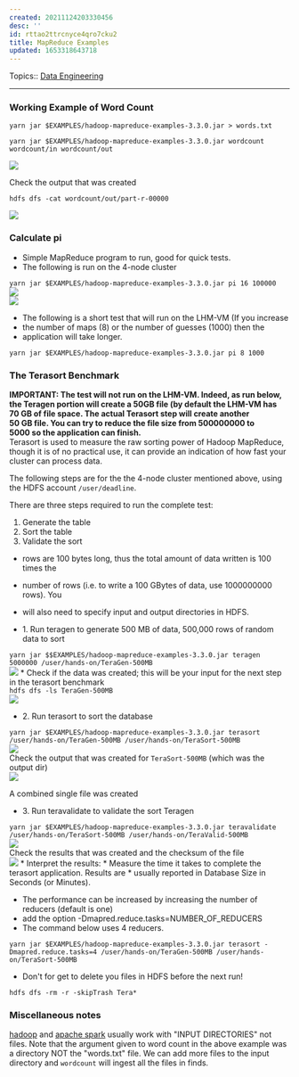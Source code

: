 ```yaml
---
created: 20211124203330456
desc: ''
id: rttao2ttrcnyce4qro7cku2
title: MapReduce Examples
updated: 1653318643718
---
```

   
Topics::  [Data Engineering](/not_created.md)   
   
   
---   
   
### Working Example of Word Count   
   
`yarn jar $EXAMPLES/hadoop-mapreduce-examples-3.3.0.jar > words.txt`   
   
`yarn jar $EXAMPLES/hadoop-mapreduce-examples-3.3.0.jar wordcount wordcount/in wordcount/out`   
   
![](https://raw.githubusercontent.com/zubayrrr/twiki/main/bin/image.vkmgyisvvbc.png)   
   
Check the output that was created   
   
`hdfs dfs -cat wordcount/out/part-r-00000`   
   
![](https://raw.githubusercontent.com/zubayrrr/twiki/main/bin/image.8velr6e7whs.png)   
   
### Calculate pi   
   
   
- Simple MapReduce program to run, good for quick tests.   
- The following is run on the 4-node cluster   
   
`yarn jar $EXAMPLES/hadoop-mapreduce-examples-3.3.0.jar pi 16 100000`     
![](https://raw.githubusercontent.com/zubayrrr/twiki/main/bin/image.ip1wh7ittuc.png)   
![](https://raw.githubusercontent.com/zubayrrr/twiki/main/bin/image.op5t2hnmh7l.png)   
   
   
- The following is a short test that will run on the LHM-VM (If you increase   
- the number of maps (8) or the number of guesses (1000) then the   
- application will take longer.   
   
`yarn jar $EXAMPLES/hadoop-mapreduce-examples-3.3.0.jar pi 8 1000`   
   
### The Terasort Benchmark   
   
**IMPORTANT: The test will not run on the LHM-VM. Indeed, as run below,   
the Teragen portion will create a 50GB file (by default the LHM-VM has   
70 GB of file space. The actual Terasort step will create another   
50 GB file. You can try to reduce the file size from 500000000 to   
5000 so the application can finish.**   
Terasort is used to measure the raw sorting power of Hadoop MapReduce, though it is of no practical use, it can provide an indication of how fast your cluster can process data.   
   
The following steps are for the the 4-node cluster mentioned above, using the HDFS account `/user/deadline`.   
   
There are three steps required to run the complete test:   
   
1.  Generate the table   
2.  Sort the table   
3.  Validate the sort   
   
<!-- end list -->   
   
   
- rows are 100 bytes long, thus the total amount of data written is 100 times the   
- number of rows (i.e. to write a 100 GBytes of data, use 1000000000 rows). You   
- will also need to specify input and output directories in HDFS.   
   
   
- 1\. Run teragen to generate 500 MB of data, 500,000 rows of random data to sort   
   
`yarn jar $$EXAMPLES/hadoop-mapreduce-examples-3.3.0.jar teragen 5000000 /user/hands-on/TeraGen-500MB`   
![](https://raw.githubusercontent.com/zubayrrr/twiki/main/bin/image.dhhwu16cazc.png) \* Check if the data was created; this will be your input for the next step in the terasort benchmark   
`hdfs dfs -ls TeraGen-500MB`   
![](https://raw.githubusercontent.com/zubayrrr/twiki/main/bin/image.brz6odys9hv.png)   
   
   
- 2\. Run terasort to sort the database   
   
`yarn jar $EXAMPLES/hadoop-mapreduce-examples-3.3.0.jar terasort /user/hands-on/TeraGen-500MB /user/hands-on/TeraSort-500MB`   
![](https://raw.githubusercontent.com/zubayrrr/twiki/main/bin/image.idartp3zxj.png)   
Check the output that was created for `TeraSort-500MB` (which was the output dir)   
![](https://raw.githubusercontent.com/zubayrrr/twiki/main/bin/image.bohj41tce1a.png)   
   
A combined single file was created   
   
   
- 3\. Run teravalidate to validate the sort Teragen   
   
`yarn jar $EXAMPLES/hadoop-mapreduce-examples-3.3.0.jar teravalidate /user/hands-on/TeraSort-500MB /user/hands-on/TeraValid-500MB`   
![](https://raw.githubusercontent.com/zubayrrr/twiki/main/bin/image.m6uaknqoch.png)   
Check the results that was created and the checksum of the file   
![](https://raw.githubusercontent.com/zubayrrr/twiki/main/bin/image.4ch3o9j2lo7.png) \* Interpret the results: \* Measure the time it takes to complete the terasort application. Results are \* usually reported in Database Size in Seconds (or Minutes).   
   
   
- The performance can be increased by increasing the number of reducers (default is one)   
- add the option -Dmapred.reduce.tasks=NUMBER_OF_REDUCERS   
- The command below uses 4 reducers.   
   
`yarn jar $EXAMPLES/hadoop-mapreduce-examples-3.3.0.jar terasort -Dmapred.reduce.tasks=4 /user/hands-on/TeraGen-500MB /user/hands-on/TeraSort-500MB`   
   
   
- Don't for get to delete you files in HDFS before the next run\!   
   
`hdfs dfs -rm -r -skipTrash Tera*`   
   
### Miscellaneous notes   
   
[hadoop](../devlog/hadoop.md) and [apache spark](../topics/apache%20spark.md) usually work with "INPUT DIRECTORIES" not files. Note that the argument given to word count in the above example was a directory NOT the "words.txt" file. We can add more files to the input directory and `wordcount` will ingest all the files in finds.